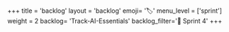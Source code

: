 +++
title = 'backlog'
layout = 'backlog'
emoji= '🏷️'
menu_level = ['sprint']
weight = 2
backlog= 'Track-AI-Essentials'
backlog_filter='📅 Sprint 4'
+++
